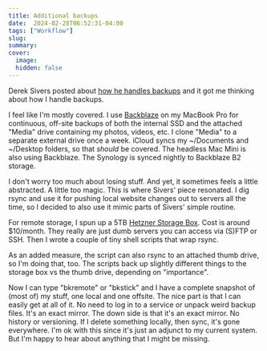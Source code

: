 ```yaml
---
title: Additional backups
date:  2024-02-28T06:52:31-04:00
tags: ["Workflow"]
slug: 
summary: 
cover:
  image: 
  hidden: false
---
```



Derek Sivers posted about [how he handles backups](https://sive.rs/backup) and it got me thinking about how I handle backups.

I feel like I'm mostly covered. I use [Backblaze](https://backblaze.com) on my MacBook Pro for continuous, off-site backups of both the internal SSD and the attached "Media" drive containing my photos, videos, etc. I clone "Media" to a separate external drive once a week. iCloud syncs my ~/Documents and ~/Desktop folders, so that _should_ be covered. The headless Mac Mini is also using Backblaze. The Synology is synced nightly to Backblaze B2 storage. 

I don't worry too much about losing stuff. And yet, it sometimes feels a little abstracted. A little too magic. This is where Sivers' piece resonated. I dig rsync and use it for pushing local website changes out to servers all the time, so I decided to also use it mimic parts of Sivers' simple routine.

For remote storage, I spun up a 5TB [Hetzner Storage Box](https://www.hetzner.com/storage/storage-box/). Cost is around $10/month. They really are just dumb servers you can access via (S)FTP or SSH. Then I wrote a couple of tiny shell scripts that wrap rsync.

As an added measure, the script can also rsync to an attached thumb drive, so I'm doing that, too. The scripts back up slightly different things to the storage box vs the thumb drive, depending on "importance".

Now I can type "bkremote" or "bkstick" and I have a complete snapshot of (most of) my stuff, one local and one offsite. The nice part is that I can easily get at all of it. No need to log in to a service or unpack weird backup files. It's an exact mirror. The down side is that it's an exact mirror. No history or versioning. If I delete something locally, then sync, it's gone everywhere. I'm ok with this since it's just an adjunct to my current system. But I'm happy to hear about anything that I might be missing.

